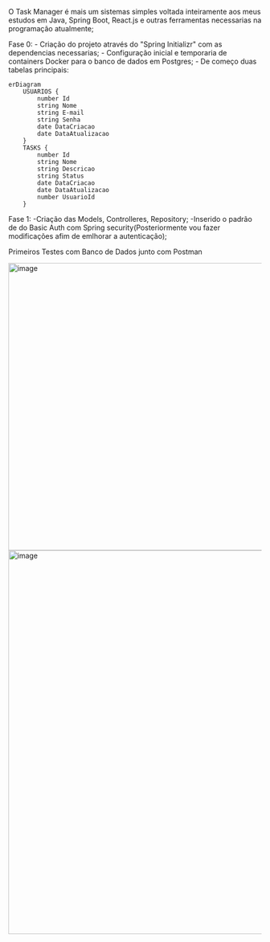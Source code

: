 O Task Manager é mais um sistemas simples voltada inteiramente aos meus estudos em Java, Spring Boot, React.js e outras ferramentas necessarias na programação atualmente;

Fase 0: 
    - Criação do projeto através do "Spring Initializr" com as dependencias necessarias;
    - Configuração inicial e temporaria de containers Docker para o banco de dados em Postgres;
    - De começo duas tabelas principais:
      

```mermaid
erDiagram
    USUARIOS {
        number Id
        string Nome
        string E-mail
        string Senha
        date DataCriacao
        date DataAtualizacao
    }
    TASKS {
        number Id
        string Nome
        string Descricao
        string Status
        date DataCriacao
        date DataAtualizacao
        number UsuarioId
    }
```


Fase 1:
    -Criação das Models, Controlleres, Repository;
    -Inserido o padrão de do Basic Auth com Spring security(Posteriormente vou fazer modificações afim de emlhorar a autenticação);
    

Primeiros Testes com Banco de Dados junto com Postman

<img width="572" alt="image" src="https://github.com/user-attachments/assets/c532181c-5abe-4c27-82c1-e1a038c6399c" />

<img width="764" alt="image" src="https://github.com/user-attachments/assets/66ea33a7-6749-456a-8bd3-d3326f274162" />
